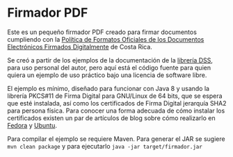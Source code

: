 # Firmador PDF

Este es un pequeño firmador PDF creado para firmar documentos cumpliendo con la
[Política de Formatos Oficiales de los
Documentos Electrónicos Firmados Digitalmente](
https://www.mifirmadigital.go.cr/wp-content/uploads/2016/03/DCFD-Política-de-Formato-Oficial-v1.0.pdf
) de Costa Rica.

Se creó a partir de los ejemplos de la documentación de la [librería DSS](
https://ec.europa.eu/cefdigital/DSS/webapp-demo/doc/dss-documentation.html),
para uso personal del autor, pero aquí está el código fuente para quien quiera
un ejemplo de uso práctico bajo una licencia de software libre.

El ejemplo es mínimo, diseñado para funcionar con Java 8 y usando
la librería PKCS#11 de Firma Digital para GNU/Linux de 64 bits, que se espera
que esté instalada, así como los certificados de Firma Digital jerarquía SHA2
para persona física. Para conocer una forma adecuada de cómo instalar los
certificados existen un par de artículos de blog sobre cómo realizarlo en
[Fedora](https://fran.cr/instalar-firma-digital-costa-rica-linux-fedora/) y
[Ubuntu](https://fran.cr/instalar-firma-digital-costa-rica-gnu-linux-ubuntu-16-04/).

Para compilar el ejemplo se requiere Maven. Para generar el JAR se sugiere
`mvn clean package` y para ejecutarlo `java -jar target/firmador.jar`
